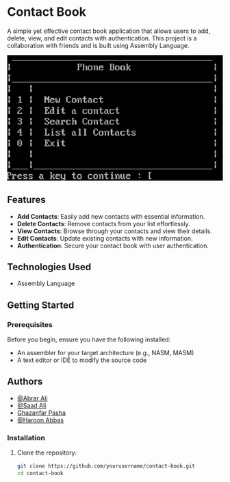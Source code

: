 # Contact Book

A simple yet effective contact book application that allows users to add, delete, view, and edit contacts with authentication. This project is a collaboration with friends and is built using Assembly Language.

![Logo](https://github.com/pasha6063/COAL-PROJECT/blob/main/Logo.png)


## Features

- **Add Contacts**: Easily add new contacts with essential information.
- **Delete Contacts**: Remove contacts from your list effortlessly.
- **View Contacts**: Browse through your contacts and view their details.
- **Edit Contacts**: Update existing contacts with new information.
- **Authentication**: Secure your contact book with user authentication.

## Technologies Used

- Assembly Language

## Getting Started

### Prerequisites

Before you begin, ensure you have the following installed:

- An assembler for your target architecture (e.g., NASM, MASM)
- A text editor or IDE to modify the source code

## Authors

- [@Abrar Ali](https://github.com/AbrarAli-SE)
- [@Saad Ali](https://github.com/Saad123ali)
- [Ghazanfar Pasha](https://github.com/pasha6063)
- [@Haroon Abbas](https://github.com/HaroonAbbas12)
### Installation

1. Clone the repository:
   ```bash
   git clone https://github.com/yourusername/contact-book.git
   cd contact-book
